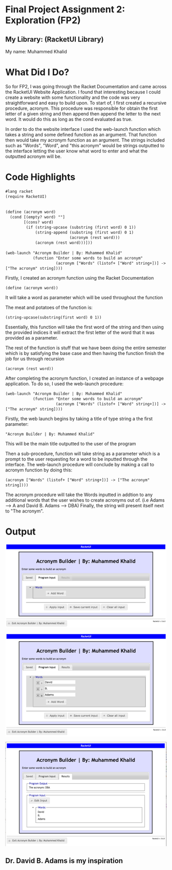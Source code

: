 # Final Project Assignment 2: Exploration (FP2)

## My Library: (RacketUI Library)
My name: Muhammed Khalid

# What Did I Do? 

So for FP2, I was going through the Racket Documentation and came across
the RacketUI Website Application. I found that interesting because I could create a website 
with some functionality and the code was very straightforward and easy to build upon. To start of, I 
first created a recursive procedure, acronym. This procedure was responsible for obtain the first letter 
of a given string and then append then append the letter to the next word. It would do this as long as 
the cond evaluated as true. 

In order to do the website interface I used the web-launch function which takes a string 
and some defined function as an argument. That function then would take my acronym function as an argument. 
The strings included such as "Words", "Word", and "this acronym" would be strings outputted to the interface
letting the user know what word to enter and what the outputted acronym will be. 

# Code Highlights
```racket
#lang racket
(require RacketUI)


(define (acronym word) 
  (cond [(empty? word) ""] 
        [(cons? word) 
         (if (string-upcase (substring (first word) 0 1)) 
             (string-append (substring (first word) 0 1) 
                            (acronym (rest word))) 
             (acronym (rest word)))])) 

(web-launch "Acronym Builder | By: Muhammed Khalid" 
            (function "Enter some words to build an acronym"  
                      (acronym ["Words" (listof+ ["Word" string+])] -> ["The acronym" string])))
```
Firstly, I created an acronym function using the Racket Documentation 
```racket
(define (acronym word))
```
It will take a word as parameter which will be used throughout the function

The meat and potatoes of the function is: 
```racket 
(string-upcase(substring(first word) 0 1))
```
Essentially, this function will take the first word of the string and then using the provided 
indices it will extract the first letter of the word that it was provided
as a parameter.

The rest of the function is stuff that we have 
been doing the entire semester which is by satisfying the 
base case and then having the function finish the job for us 
through recursion 
```racket 
(acronym (rest word))
``` 

After completing the acronym function, I created an instance of a webpage application. 
To do so, I used the web-launch procedure: 

```racket
(web-launch "Acronym Builder | By: Muhammed Khalid" 
            (function "Enter some words to build an acronym"  
                      (acronym ["Words" (listof+ ["Word" string+])] -> ["The acronym" string])))
```
Firstly, the web launch begins by taking a title of type string a the first parameter: 
```racket
"Acronym Builder | By: Muhammed Khalid" 
```
This will be the main title outputted to the user of the program

Then a sub-procedure, function will take  string as a parameter which is a prompt to the user 
requesting for a word to be inputted through the interface. 
The web-launch procedure will conclude by making a call to acronym function by doing this: 
```racket
(acronym ["Words" (listof+ ["Word" string+])] -> ["The acronym" string])))
```
The acronym procedure will take the Words inputted in addtion to any additional words that the
user wishes to create acronyms out of. 
(i.e Adams --> A and David B. Adams --> DBA) 
Finally, the string will present itself next to "The acronym".

# Output 

![alt tag](https://github.com/mkhalid578/FP2/blob/master/output_1.png)

![alt tag](https://github.com/mkhalid578/FP2/blob/master/output_2.png)

![alt tag](https://github.com/mkhalid578/FP2/blob/master/output_3.png)

## Dr. David B. Adams is my inspiration

